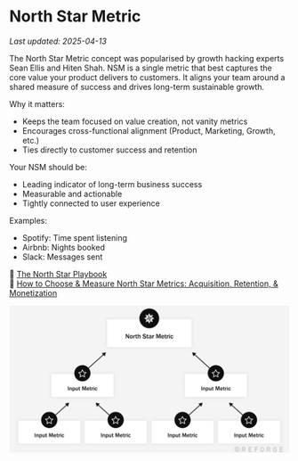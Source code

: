 # North Star Metric

_Last updated: 2025-04-13_

The North Star Metric concept was popularised by growth hacking experts Sean Ellis and Hiten Shah. NSM is a single metric that best captures the core value your product delivers to customers. It aligns your team around a shared measure of success and drives long-term sustainable growth.

Why it matters:
- Keeps the team focused on value creation, not vanity metrics
- Encourages cross-functional alignment (Product, Marketing, Growth, etc.)
- Ties directly to customer success and retention

Your NSM should be:
- Leading indicator of long-term business success
- Measurable and actionable
- Tightly connected to user experience

Examples:
- Spotify: Time spent listening
- Airbnb: Nights booked
- Slack: Messages sent

📘 [The North Star Playbook](https://info.amplitude.com/rs/138-CDN-550/images/Amplitude-The-North-Star-Playbook.pdf)  
🔗 [How to Choose & Measure North Star Metrics: Acquisition, Retention, & Monetization](https://www.reforge.com/blog/north-star-metrics)

![North Star Metric](../../images/north_star_metric.png)